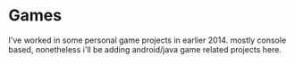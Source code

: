 # Games
I've worked in some personal game projects in earlier 2014.
mostly console based, nonetheless i'll be adding android/java game related projects here.
